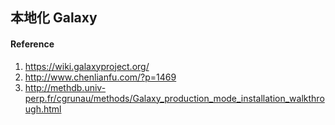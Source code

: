 ## 本地化 Galaxy

#### Reference

1. https://wiki.galaxyproject.org/
2. http://www.chenlianfu.com/?p=1469
3. http://methdb.univ-perp.fr/cgrunau/methods/Galaxy_production_mode_installation_walkthrough.html
